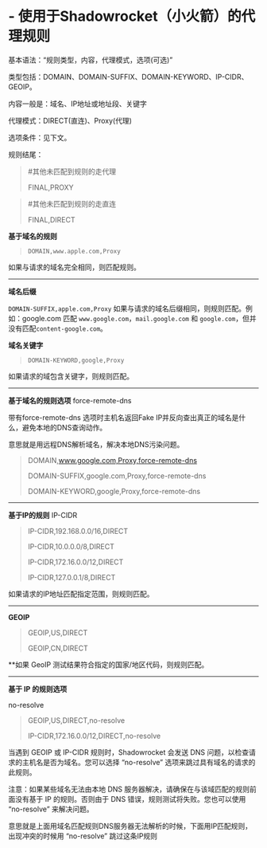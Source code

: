 # - 使用于Shadowrocket（小火箭）的代理规则

基本语法：“规则类型，内容，代理模式，选项(可选)”

类型包括：DOMAIN、DOMAIN-SUFFIX、DOMAIN-KEYWORD、IP-CIDR、GEOIP。

内容一般是：域名、IP地址或地址段、关键字

代理模式：DIRECT(直连)、Proxy(代理)

选项条件：见下文。

规则结尾：

>#其他未匹配到规则的走代理
>
>FINAL,PROXY

>#其他未匹配到规则的走直连
>
>FINAL,DIRECT

**基于域名的规则**

>`DOMAIN,www.apple.com,Proxy`

如果与请求的域名完全相同，则匹配规则。

----------------------------

**域名后缀**

`DOMAIN-SUFFIX,apple.com,Proxy`
如果与请求的域名后缀相同，则规则匹配。例如：google.com 匹配 `www.google.com`，`mail.google.com` 和 `google.com`，但并没有匹配`content-google.com`。

**域名关键字**

>`DOMAIN-KEYWORD,google,Proxy`

如果请求的域包含关键字，则规则匹配。

----------------------------

**基于域名的规则选项**
force-remote-dns

带有force-remote-dns 选项时主机名返回Fake IP并反向查出真正的域名是什么，避免本地的DNS查询动作。

意思就是用远程DNS解析域名，解决本地DNS污染问题。

>DOMAIN,www.google.com,Proxy,force-remote-dns
>
>DOMAIN-SUFFIX,google.com,Proxy,force-remote-dns
>
>DOMAIN-KEYWORD,google,Proxy,force-remote-dns

----------------------------

**基于IP的规则**
IP-CIDR

>IP-CIDR,192.168.0.0/16,DIRECT
>
>IP-CIDR,10.0.0.0/8,DIRECT
>
>IP-CIDR,172.16.0.0/12,DIRECT
>
>IP-CIDR,127.0.0.1/8,DIRECT

如果请求的IP地址匹配指定范围，则规则匹配。

----------------------------

**GEOIP**

>GEOIP,US,DIRECT
>
>GEOIP,CN,DIRECT

**如果 GeoIP 测试结果符合指定的国家/地区代码，则规则匹配。

----------------------------

**基于 IP 的规则选项**

no-resolve

>GEOIP,US,DIRECT,no-resolve
>
>IP-CIDR,172.16.0.0/12,DIRECT,no-resolve

当遇到 GEOIP 或 IP-CIDR 规则时，Shadowrocket 会发送 DNS 问题，以检查请求的主机名是否为域名。您可以选择 “no-resolve” 选项来跳过具有域名的请求的此规则。

注意：如果某些域名无法由本地 DNS 服务器解决，请确保在与该域匹配的规则前面没有基于 IP 的规则。否则由于 DNS 错误，规则测试将失败。您也可以使用 “no-resolve” 来解决问题。

意思就是上面用域名匹配规则DNS服务器无法解析的时候，下面用IP匹配规则，出现冲突的时候用 “no-resolve” 跳过这条IP规则
